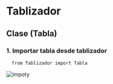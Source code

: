 # Tablizador

## Clase (Tabla)
  ### 1. Importar tabla desde tablizador
      from Tablizador import Tabla
![impoty](https://user-images.githubusercontent.com/96015392/210016124-32c89858-82ea-48b0-9350-441e03801561.PNG)
